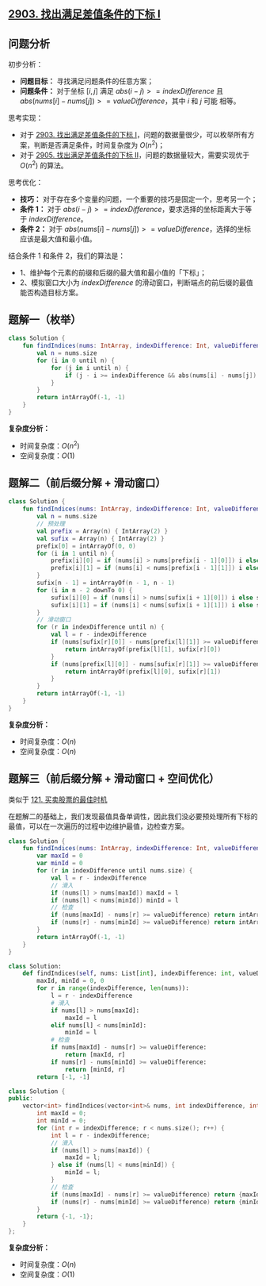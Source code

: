 ## [2903. 找出满足差值条件的下标 I](https://leetcode.cn/problems/find-indices-with-index-and-value-difference-i/description/)

## 问题分析

初步分析：

- **问题目标：** 寻找满足问题条件的任意方案；
- **问题条件：** 对于坐标 $[i, j]$ 满足 $abs(i - j) >= indexDifference$ 且 $abs(nums[i] - nums[j]) >= valueDifference$，其中 $i$ 和 $j$ 可能 相等。

思考实现：

- 对于 [2903. 找出满足差值条件的下标 I](https://leetcode.cn/problems/find-indices-with-index-and-value-difference-i/solutions/2485243/yi-ti-san-jie-mei-ju-qian-hou-zhui-fen-j-cs09/)，问题的数据量很少，可以枚举所有方案，判断是否满足条件，时间复杂度为 $O(n^2)$；
- 对于 [2905. 找出满足差值条件的下标 II](https://leetcode.cn/problems/find-indices-with-index-and-value-difference-ii/solutions/2485246/yi-ti-san-jie-mei-ju-qian-hou-zhui-fen-j-kl51/)，问题的数据量较大，需要实现优于 $O(n^2)$ 的算法。

思考优化：

- **技巧：** 对于存在多个变量的问题，一个重要的技巧是固定一个，思考另一个；
- **条件 1：** 对于 $abs(i - j) >= indexDifference$，要求选择的坐标距离大于等于 $indexDifference$。
- **条件 2：** 对于 $abs(nums[i] - nums[j]) >= valueDifference$，选择的坐标应该是最大值和最小值。

结合条件 1 和条件 2，我们的算法是：

- 1、维护每个元素的前缀和后缀的最大值和最小值的「下标」；
- 2、模拟窗口大小为 $indexDifference$ 的滑动窗口，判断端点的前后缀的最值能否构造目标方案。

## 题解一（枚举）

``` Kotlin []
class Solution {
    fun findIndices(nums: IntArray, indexDifference: Int, valueDifference: Int): IntArray {
        val n = nums.size
        for (i in 0 until n) {
            for (j in i until n) {
                if (j - i >= indexDifference && abs(nums[i] - nums[j]) >= valueDifference) return intArrayOf(i, j)
            }
        }
        return intArrayOf(-1, -1)
    }
}
```

**复杂度分析：**

- 时间复杂度：$O(n^2)$
- 空间复杂度：$O(1)$

## 题解二（前后缀分解 + 滑动窗口）

``` Kotlin []
class Solution {
    fun findIndices(nums: IntArray, indexDifference: Int, valueDifference: Int): IntArray {
        val n = nums.size
        // 预处理
        val prefix = Array(n) { IntArray(2) }
        val sufix = Array(n) { IntArray(2) }
        prefix[0] = intArrayOf(0, 0)
        for (i in 1 until n) {
            prefix[i][0] = if (nums[i] > nums[prefix[i - 1][0]]) i else prefix[i - 1][0]
            prefix[i][1] = if (nums[i] < nums[prefix[i - 1][1]]) i else prefix[i - 1][1]
        }
        sufix[n - 1] = intArrayOf(n - 1, n - 1)
        for (i in n - 2 downTo 0) {
            sufix[i][0] = if (nums[i] > nums[sufix[i + 1][0]]) i else sufix[i + 1][0]
            sufix[i][1] = if (nums[i] < nums[sufix[i + 1][1]]) i else sufix[i + 1][1]
        }
        // 滑动窗口
        for (r in indexDifference until n) {
            val l = r - indexDifference
            if (nums[sufix[r][0]] - nums[prefix[l][1]] >= valueDifference) {
                return intArrayOf(prefix[l][1], sufix[r][0])
            } 
            if (nums[prefix[l][0]] - nums[sufix[r][1]] >= valueDifference) {
                return intArrayOf(prefix[l][0], sufix[r][1])
            }
        }
        return intArrayOf(-1, -1)
    }
}
```

**复杂度分析：**

- 时间复杂度：$O(n)$
- 空间复杂度：$O(n)$

## 题解三（前后缀分解 + 滑动窗口 + 空间优化）

类似于 [121. 买卖股票的最佳时机](https://leetcode.cn/problems/best-time-to-buy-and-sell-stock/solutions/2466374/yi-ti-san-jie-ju-jue-hua-li-hu-shao-zhua-ubf7/)

在题解二的基础上，我们发现最值具备单调性，因此我们没必要预处理所有下标的最值，可以在一次遍历的过程中边维护最值，边检查方案。

``` Kotlin []
class Solution {
    fun findIndices(nums: IntArray, indexDifference: Int, valueDifference: Int): IntArray {
        var maxId = 0
        var minId = 0
        for (r in indexDifference until nums.size) {
            val l = r - indexDifference
            // 滑入
            if (nums[l] > nums[maxId]) maxId = l
            if (nums[l] < nums[minId]) minId = l
            // 检查
            if (nums[maxId] - nums[r] >= valueDifference) return intArrayOf(maxId, r)
            if (nums[r] - nums[minId] >= valueDifference) return intArrayOf(minId, r)
        }
        return intArrayOf(-1, -1)
    }
}
```
``` Python []
class Solution:
    def findIndices(self, nums: List[int], indexDifference: int, valueDifference: int) -> List[int]:
        maxId, minId = 0, 0
        for r in range(indexDifference, len(nums)):
            l = r - indexDifference
            # 滑入
            if nums[l] > nums[maxId]: 
                maxId = l
            elif nums[l] < nums[minId]: 
                minId = l
            # 检查
            if nums[maxId] - nums[r] >= valueDifference:
                return [maxId, r]
            if nums[r] - nums[minId] >= valueDifference:
                return [minId, r]
        return [-1, -1]
```
``` C++ []
class Solution {
public:
    vector<int> findIndices(vector<int>& nums, int indexDifference, int valueDifference) {
        int maxId = 0;
        int minId = 0;
        for (int r = indexDifference; r < nums.size(); r++) {
            int l = r - indexDifference;
            // 滑入
            if (nums[l] > nums[maxId]) {
                maxId = l;
            } else if (nums[l] < nums[minId]) {
                minId = l;
            }
            // 检查
            if (nums[maxId] - nums[r] >= valueDifference) return {maxId, r};
            if (nums[r] - nums[minId] >= valueDifference) return {minId, r};
        }
        return {-1, -1};
    }
};
```

**复杂度分析：**

- 时间复杂度：$O(n)$
- 空间复杂度：$O(1)$
